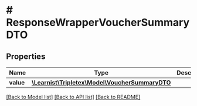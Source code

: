 # # ResponseWrapperVoucherSummaryDTO

## Properties

Name | Type | Description | Notes
------------ | ------------- | ------------- | -------------
**value** | [**\Learnist\Tripletex\Model\VoucherSummaryDTO**](VoucherSummaryDTO.md) |  | [optional]

[[Back to Model list]](../../README.md#models) [[Back to API list]](../../README.md#endpoints) [[Back to README]](../../README.md)

